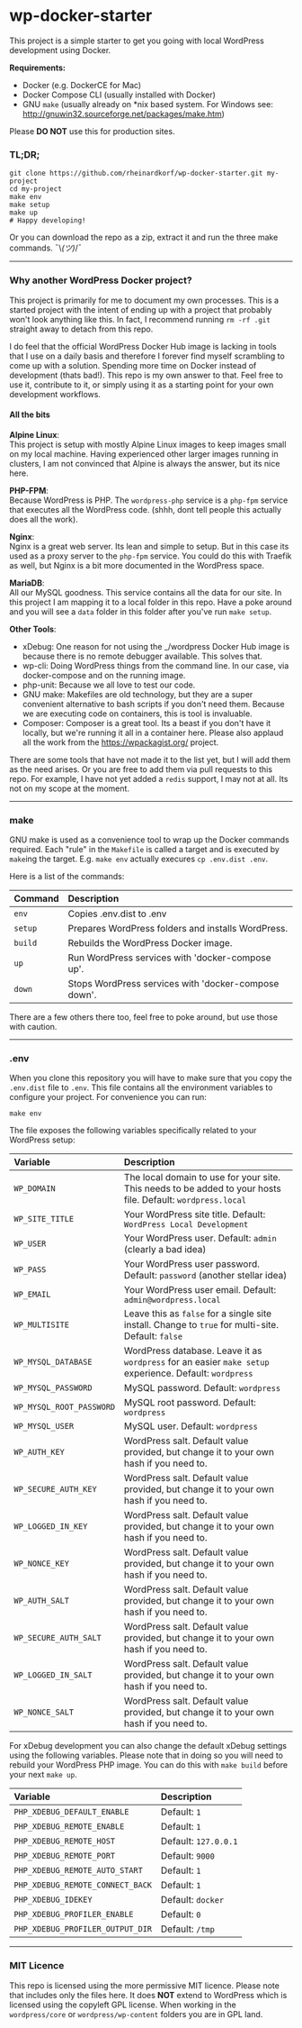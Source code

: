# wp-docker-starter

This project is a simple starter to get you going with local WordPress development using Docker. 

**Requirements:**

- Docker (e.g. DockerCE for Mac)
- Docker Compose CLI (usually installed with Docker)
- GNU `make` (usually already on *nix based system. For Windows see: http://gnuwin32.sourceforge.net/packages/make.htm)


Please **DO NOT** use this for production sites. 

### TL;DR;

```
git clone https://github.com/rheinardkorf/wp-docker-starter.git my-project
cd my-project
make env
make setup
make up
# Happy developing!
```

Or you can download the repo as a zip, extract it and run the three make commands. ¯\\_(ツ)_/¯ 

---

### Why another WordPress Docker project?

This project is primarily for me to document my own processes. This is a started project with the intent of ending up with
a project that probably won't look anything like this.  In fact, I recommend running `rm -rf .git` straight away to detach
from this repo. 

I do feel that the official WordPress Docker Hub image is lacking in tools that I use on a daily basis and therefore I
forever find myself scrambling to come up with a solution. Spending more time on Docker instead of development (thats bad!).
This repo is my own answer to that. Feel free to use it, contribute to it, or simply using it as a starting point for your
own development workflows.

#### All the bits

**Alpine Linux**:  
This project is setup with mostly Alpine Linux images to keep images small on my local machine. Having experienced other
larger images running in clusters, I am not convinced that Alpine is always the answer, but its nice here.

**PHP-FPM**:  
Because WordPress is PHP. The `wordpress-php` service is a `php-fpm` service that executes all the WordPress code. (shhh,
dont tell people this actually does all the work).

**Nginx**:  
Nginx is a great web server. Its lean and simple to setup. But in this case its used as a proxy server to the `php-fpm` service.
You could do this with Traefik as well, but Nginx is a bit more documented in the WordPress space.

**MariaDB**:  
All our MySQL goodness. This service contains all the data for our site. In this project I am mapping it to a local folder in
this repo. Have a poke around and you will see a `data` folder in this folder after you've run `make setup`.

**Other Tools**:  
- xDebug: One reason for not using the _/wordpress Docker Hub image is because there is no remote debugger available. This solves that.
- wp-cli: Doing WordPress things from the command line. In our case, via docker-compose and on the running image.
- php-unit: Because we all love to test our code.
- GNU make: Makefiles are old technology, but they are a super convenient alternative to bash scripts if you don't need them. Because we are executing code on containers, this is tool is invaluable.
- Composer: Composer is a great tool. Its a beast if you don't have it locally, but we're running it all in a container here. Please also applaud all the work from the <https://wpackagist.org/> project.    

There are some tools that have not made it to the list yet, but I will add them as the need arises. Or you are free to add them via
pull requests to this repo. For example, I have not yet added a `redis` support, I may not at all. Its not on my scope at the moment.

---

### make

GNU make is used as a convenience tool to wrap up the Docker commands required. Each "rule" in the `Makefile` is 
called a target and is executed by `make`ing the target.  E.g. `make env` actually execures `cp .env.dist .env`.

Here is a list of the commands:
  
| Command | Description |
| :--- | :--- |
| `env` | Copies .env.dist to .env |
| `setup` | Prepares WordPress folders and installs WordPress. |
| `build` | Rebuilds the WordPress Docker image. |
| `up` | Run WordPress services with 'docker-compose up'. |
| `down` | Stops WordPress services with 'docker-compose down'. |

There are a few others there too, feel free to poke around, but use those with caution.

---

### .env

When you clone this repository you will have to make sure that you copy the `.env.dist` file to `.env`. This file
contains all the environment variables to configure your project. For convenience you can run:

```
make env
```

The file exposes the following variables specifically related to your WordPress setup:

| Variable | Description |
| :--- | :--- |
| `WP_DOMAIN` | The local domain to use for your site. This needs to be added to your hosts file. Default: `wordpress.local` |
| `WP_SITE_TITLE` | Your WordPress site title. Default: `WordPress Local Development` |
| `WP_USER` | Your WordPress user. Default: `admin` (clearly a bad idea) |
| `WP_PASS` | Your WordPress user password. Default: `password` (another stellar idea) |
| `WP_EMAIL` | Your WordPress user email. Default: `admin@wordpress.local` |
| `WP_MULTISITE` | Leave this as `false` for a single site install. Change to `true` for multi-site. Default: `false` |
| `WP_MYSQL_DATABASE` | WordPress database. Leave it as `wordpress` for an easier `make setup` experience. Default: `wordpress` |
| `WP_MYSQL_PASSWORD` | MySQL password. Default: `wordpress` |
| `WP_MYSQL_ROOT_PASSWORD` | MySQL root password. Default: `wordpress` |
| `WP_MYSQL_USER` | MySQL user. Default: `wordpress` |
| `WP_AUTH_KEY` | WordPress salt. Default value provided, but change it to your own hash if you need to. |
| `WP_SECURE_AUTH_KEY` | WordPress salt. Default value provided, but change it to your own hash if you need to. |
| `WP_LOGGED_IN_KEY` | WordPress salt. Default value provided, but change it to your own hash if you need to. |
| `WP_NONCE_KEY` | WordPress salt. Default value provided, but change it to your own hash if you need to. |
| `WP_AUTH_SALT` | WordPress salt. Default value provided, but change it to your own hash if you need to. |
| `WP_SECURE_AUTH_SALT` | WordPress salt. Default value provided, but change it to your own hash if you need to. |
| `WP_LOGGED_IN_SALT` | WordPress salt. Default value provided, but change it to your own hash if you need to. |
| `WP_NONCE_SALT` | WordPress salt. Default value provided, but change it to your own hash if you need to. |

For xDebug development you can also change the default xDebug settings using the following variables. Please note that in doing
so you will need to rebuild your WordPress PHP image. You can do this with `make build` before your next `make up`.

| Variable | Description |
| :--- | :--- |
| `PHP_XDEBUG_DEFAULT_ENABLE` | Default: `1` |
| `PHP_XDEBUG_REMOTE_ENABLE` | Default: `1` |
| `PHP_XDEBUG_REMOTE_HOST` | Default: `127.0.0.1` |
| `PHP_XDEBUG_REMOTE_PORT` | Default: `9000` |
| `PHP_XDEBUG_REMOTE_AUTO_START` | Default: `1` |
| `PHP_XDEBUG_REMOTE_CONNECT_BACK` | Default: `1` |
| `PHP_XDEBUG_IDEKEY` | Default: `docker` |
| `PHP_XDEBUG_PROFILER_ENABLE` | Default: `0` |
| `PHP_XDEBUG_PROFILER_OUTPUT_DIR` | Default: `/tmp` |

---

### MIT Licence

This repo is licensed using the more permissive MIT licence. Please note that includes only the files here. It does **NOT** extend
to WordPress which is licensed using the copyleft GPL license. When working in the `wordpress/core` or `wordpress/wp-content` folders you are in GPL land.